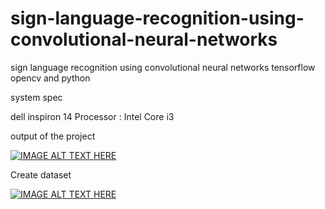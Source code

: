 # sign-language-recognition-using-convolutional-neural-networks
sign language recognition using convolutional neural networks tensorflow opencv and python

system spec

dell inspiron 14
Processor : Intel Core i3


 output of the project

[![IMAGE ALT TEXT HERE](https://img.youtube.com/vi/3TOiZiPHpTU/0.jpg)](https://www.youtube.com/watch?v=3TOiZiPHpTU&t=7s)


Create dataset

[![IMAGE ALT TEXT HERE](https://img.youtube.com/vi/6H-YQlrgn6U/0.jpg)](https://www.youtube.com/watch?v=6H-YQlrgn6U&t=7s)


